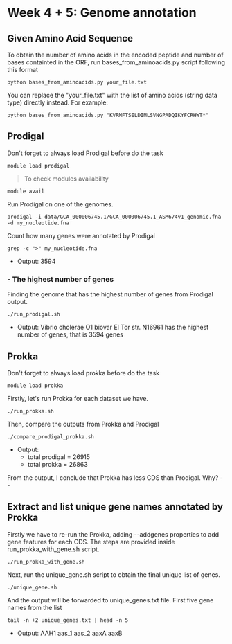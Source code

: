 # Week 4 + 5: Genome annotation

## Given Amino Acid Sequence
To obtain the number of amino acids in the encoded peptide and number of bases containted in the ORF, run bases_from_aminoacids.py script following this format

	python bases_from_aminoacids.py your_file.txt
You can replace the "your_file.txt" with the list of amino acids (string data type) directly instead. For example:

	python bases_from_aminoacids.py "KVRMFTSELDIMLSVNGPADQIKYFCRHWT*"

## Prodigal
Don't forget to always load Prodigal before do the task

	module load prodigal
> To check modules availability

	module avail

Run Prodigal on one of the genomes.
	
	prodigal -i data/GCA_000006745.1/GCA_000006745.1_ASM674v1_genomic.fna -d my_nucleotide.fna

Count how many genes were annotated by Prodigal
	
	grep -c ">" my_nucleotide.fna
- Output: 3594

### - The highest number of genes
Finding the genome that has the highest number of genes from Prodigal output.

	./run_prodigal.sh

- Output: Vibrio cholerae O1 biovar El Tor str. N16961 has the highest number of genes, that is 3594 genes

## Prokka
Don't forget to always load prokka before do the task

	module load prokka
Firstly, let's run Prokka for each dataset we have.

	./run_prokka.sh

Then, compare the outputs from Prokka and Prodigal

 	./compare_prodigal_prokka.sh
  - Output:
    - total prodigal = 26915
    - total prokka = 26863
    
From the output, I conclude that Prokka has less CDS than Prodigal. Why? --

## Extract and list unique gene names annotated by Prokka
Firstly we have to re-run the Prokka, adding --addgenes properties to add gene features for each CDS. The steps are provided inside run_prokka_with_gene.sh script.

	./run_prokka_with_gene.sh

 Next, run the unique_gene.sh script to obtain the final unique list of genes.

 	./unique_gene.sh

And the output will be forwarded to unique_genes.txt file.
First five gene names from the list

	tail -n +2 unique_genes.txt | head -n 5
 - Output: AAH1
aas_1
aas_2
aaxA
aaxB
